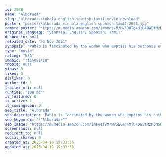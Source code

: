 ```yaml
---
id: 2988
name: "Alborada"
slug: "alborada-sinhala-english-spanish-tamil-movie-download"
poster: "posters/alborada-sinhala-english-spanish-tamil-2021.jpg"
remote_poster: "https://m.media-amazon.com/images/M/MV5BOTg4MjU4OWEtMzM3MS00MjY5LWFhNGMtNmEwNmI1MTJkZWQwXkEyXkFqcGdeQXVyNDcwMTM2OTk@._V1_SX300.jpg"
original_language: "Sinhala, English, Spanish, Tamil"
dubbed_in: null
released_date: "03 Nov 2021"
synopsis: "Pablo is fascinated by the woman who empties his outhouse every morning - she appears divine to him. He takes her hand and leads her into his bed shortly after arriving in Ceylon."
type: "movie"
rating: "N/A"
imdbid: "tt15091418"
tmdbid: null
views: 0
likes: 0
dislikes: 0
author_id: 1
trailer_url: null
runtime: "108 min"
is_featured: 0
is_active: 1
is_comingsoon: 0
seo_title: "Alborada"
seo_description: "Pablo is fascinated by the woman who empties his outhouse every morning - she appears divine to him. He takes her hand and leads her into his bed shortly after arriving in Ceylon."
seo_keywords: "\"Alborada\""
seo_image: "https://m.media-amazon.com/images/M/MV5BOTg4MjU4OWEtMzM3MS00MjY5LWFhNGMtNmEwNmI1MTJkZWQwXkEyXkFqcGdeQXVyNDcwMTM2OTk@._V1_SX300.jpg"
screenshots: null
redirect_to: null
social_shares: 0
created_at: 2025-04-10 19:33:36
updated_at: 2025-04-10 19:33:36
---
```


